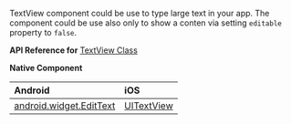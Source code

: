 TextView component could be use to type large text in your app. The component could be use also only to show a conten via setting `editable` property to `false`.

**API Reference for** [TextView Class](http://docs.nativescript.org/api-reference/modules/_ui_text_view_.html)

**Native Component**

| Android               | iOS      |
|:----------------------|:---------|
| [android.widget.EditText](http://developer.android.com/reference/android/widget/EditText.html) | [UITextView](https://developer.apple.com/library/ios/documentation/UIKit/Reference/UITextView_Class/) |